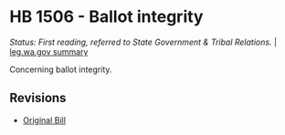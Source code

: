 # HB 1506 - Ballot integrity
*Status: First reading, referred to State Government & Tribal Relations.* | [leg.wa.gov summary](https://app.leg.wa.gov/billsummary?BillNumber=1506&Year=2021)

Concerning ballot integrity.

## Revisions
* [Original Bill](1/)